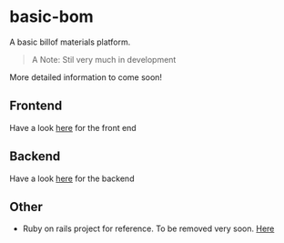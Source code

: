 # basic-bom
A basic billof materials platform.
> A Note: Stil very much in development

More detailed information to come soon!

## Frontend
Have a look [here](basic_bom_frontend/) for the front end

## Backend
Have a look [here](basic_bom_backend/) for the backend

## Other
- Ruby on rails project for reference. To be removed very soon. [Here](rails_getting_started/)